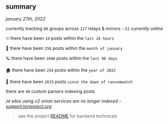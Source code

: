 
## summary
_january 27th, 2022_

currently tracking `88` groups across `127` relays & mirrors - _`51` currently online_

⏲ there have been `10` posts within the `last 24 hours`

🦈 there have been `258` posts within the `month of january`

🪐 there have been `1040` posts within the `last 90 days`

🏚 there have been `254` posts within the `year of 2022`

🦕 there have been `2615` posts `since the dawn of ransomwatch`

there are `48` custom parsers indexing posts

_`20` sites using v2 onion services are no longer indexed - [support.torproject.org](https://support.torproject.org/onionservices/v2-deprecation/)_

> see the project [README](https://github.com/thetanz/ransomwatch#ransomwatch--) for backend technicals
